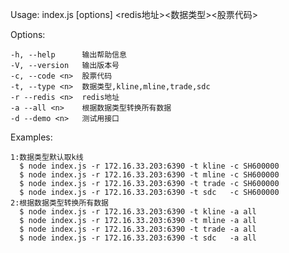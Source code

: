  Usage: index.js [options] <redis地址><数据类型><股票代码>

  Options:

    -h, --help      输出帮助信息
    -V, --version   输出版本号
    -c, --code <n>  股票代码
    -t, --type <n>  数据类型,kline,mline,trade,sdc
    -r --redis <n>  redis地址
    -a --all <n>    根据数据类型转换所有数据
    -d --demo <n>   测试用接口

  Examples:

    1:数据类型默认取k线
      $ node index.js -r 172.16.33.203:6390 -t kline -c SH600000
      $ node index.js -r 172.16.33.203:6390 -t mline -c SH600000
      $ node index.js -r 172.16.33.203:6390 -t trade -c SH600000
      $ node index.js -r 172.16.33.203:6390 -t sdc   -c SH600000
    2:根据数据类型转换所有数据
      $ node index.js -r 172.16.33.203:6390 -t kline -a all
      $ node index.js -r 172.16.33.203:6390 -t mline -a all
      $ node index.js -r 172.16.33.203:6390 -t trade -a all
      $ node index.js -r 172.16.33.203:6390 -t sdc   -a all

